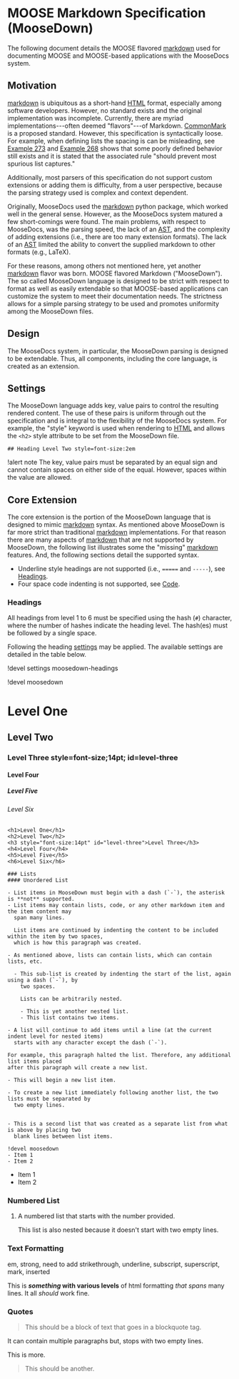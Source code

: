 # MOOSE Markdown Specification (MooseDown)
The following document details the MOOSE flavored [markdown] used for documenting MOOSE and
MOOSE-based applications with the MooseDocs system.

## Motivation
[markdown] is ubiquitous as a short-hand [HTML] format, especially among software developers.
However, no standard exists and the original implementation was incomplete. Currently, there are
myriad implementations---often deemed "flavors"---of Markdown. [CommonMark](http://commonmark.org/)
is a proposed standard. However, this specification is syntactically loose. For example, when
defining lists the spacing is can be misleading, see [Example 273](http://spec.commonmark.org/0.28/#example-273) and [Example 268](http://spec.commonmark.org/0.28/#example-268) shows that some poorly defined behavior still
exists and it is stated that the associated rule "should prevent most spurious list captures."

Additionally, most parsers of this
specification do not support custom extensions or adding them is difficulty, from a user
perspective, because the parsing strategy used is complex and context dependent.

Originally, MooseDocs used the [markdown](http://pythonhosted.org/Markdown/) python package, which
worked well in the general sense. However, as the MooseDocs system matured a few short-comings were
found. The main problems, with respect to MooseDocs, was the parsing speed, the lack of an [AST],
and the complexity of adding extensions (i.e., there are too many extension formats). The lack of an
[AST] limited the ability to convert the supplied markdown to other formats (e.g., LaTeX).

For these reasons, among others not mentioned here, yet another [markdown] flavor was born. MOOSE
flavored Markdown ("MooseDown"). The so called MooseDown language is designed to be strict with
respect to format as well as easily extendable so that MOOSE-based applications can customize the
system to meet their documentation needs. The strictness allows for a simple parsing strategy to be
used and promotes uniformity among the MooseDown files.

## Design
The MooseDocs system, in particular, the MooseDown parsing is designed to be extendable. Thus,
all components, including the core language, is created as an extension.

## Settings
The MooseDown language adds key, value pairs to control the resulting rendered content. The use of
these pairs is uniform through out the specification and is integral to the flexibility of the
MooseDocs system. For example, the "style" keyword is used when rendering to [HTML] and allows the
`<h2>` style attribute to be set from the MooseDown file.

```
## Heading Level Two style=font-size:2em
```

!alert note
The key, value pairs must be separated by an equal sign and cannot contain spaces on either side
of the equal. However, spaces within the value are allowed.

## Core Extension
The core extension is the portion of the MooseDown language that is designed to mimic [markdown]
syntax. As mentioned above MooseDown is far more strict than traditional [markdown] implementations.
For that reason there are many aspects of [markdown] that are not supported by MooseDown, the
following list illustrates some the "missing" [markdown] features. And, the following sections
detail the supported syntax.

- Underline style headings are not supported (i.e., `=====` and `-----`), see [Headings](#headings).
- Four space code indenting is not supported, see [Code](#code).


### Headings
All headings from level 1 to 6 must be specified using the hash (`#`) character, where the
number of hashes indicate the heading level. The hash(es) must be followed by a single space.

Following the heading [settings](#settings) may be applied. The available settings are detailed
in the table below.

!devel settings moosedown-headings

!devel moosedown
# Level One
## Level Two
### Level Three style=font-size;14pt; id=level-three
#### Level Four
##### Level Five
###### Level Six
~~~
<h1>Level One</h1>
<h2>Level Two</h2>
<h3 style="font-size:14pt" id="level-three">Level Three</h3>
<h4>Level Four</h4>
<h5>Level Five</h5>
<h6>Level Six</h6>

### Lists
#### Unordered List

- List items in MooseDown must begin with a dash (`-`), the asterisk is **not** supported.
- List items may contain lists, code, or any other markdown item and the item content may
  span many lines.

  List items are continued by indenting the content to be included within the item by two spaces,
  which is how this paragraph was created.

- As mentioned above, lists can contain lists, which can contain lists, etc.

  - This sub-list is created by indenting the start of the list, again using a dash (`-`), by
    two spaces.

    Lists can be arbitrarily nested.

    - This is yet another nested list.
    - This list contains two items.

- A list will continue to add items until a line (at the current indent level for nested items)
  starts with any character except the dash (`-`).

For example, this paragraph halted the list. Therefore, any additional list items placed
after this paragraph will create a new list.

- This will begin a new list item.

- To create a new list immediately following another list, the two lists must be separated by
  two empty lines.


- This is a second list that was created as a separate list from what is above by placing two
  blank lines between list items.

!devel moosedown
- Item 1
- Item 2
~~~
<ul>
<li>Item 1</li>
<li>Item 2</li>
</ul>

### Numbered List
1. A numbered list that starts with the number provided.

   This list is also nested because it doesn't start with two empty lines.

### Text Formatting

em, strong, need to add strikethrough, underline, subscript, superscript, mark, inserted

This is ***something* with various
levels** of html formatting *that
spans* many lines. It all *should* work
fine.

### Quotes

> This should be a block
of text that goes in a blockquote
tag.

It can contain multiple paragraphs but,
stops with two empty lines.

This is more.
> This should be another.



[AST]: https://en.wikipedia.org/wiki/Abstract_syntax_tree
[HTML]: https://en.wikipedia.org/wiki/HTML
[CommonMark]: http://commonmark.org/
[markdown]: https://en.wikipedia.org/wiki/Markdown
